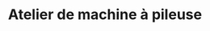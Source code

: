 ---
title: "Atelier de machine à pileuse"
url: /bounouma/atelier-de-machine-a-pileuse/
shop: Elektronik
---